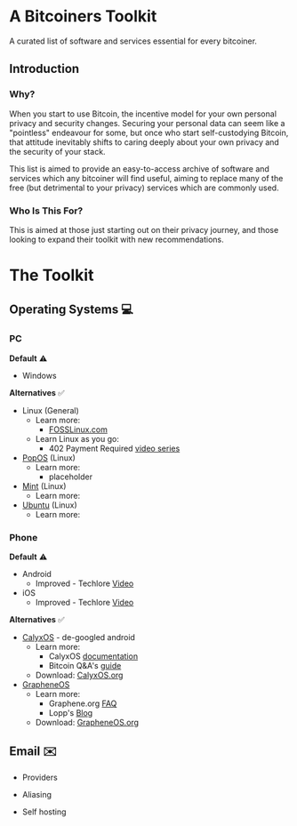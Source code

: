 # A Bitcoiners Toolkit
A curated list of software and services essential for every bitcoiner.

## Introduction
### Why?
When you start to use Bitcoin, the incentive model for your own personal privacy and security changes. Securing your personal data can seem like a "pointless" endeavour for some, but once who start self-custodying Bitcoin, that attitude inevitably shifts to caring deeply about your own privacy and the security of your stack.

This list is aimed to provide an easy-to-access archive of software and services which any bitcoiner will find useful, aiming to replace many of the free (but detrimental to your privacy) services which are commonly used.

### Who Is This For?
This is aimed at those just starting out on their privacy journey, and those looking to expand their toolkit with new recommendations.

# The Toolkit
## Operating Systems :computer:
### PC

**Default** :warning:
- Windows

**Alternatives** :white_check_mark:
- Linux (General)
  - Learn more:
    - [FOSSLinux.com](https://www.fosslinux.com/42688/getting-started-with-linux-operating-system.htm)
  - Learn Linux as you go:
    - 402 Payment Required [video series](https://youtube.com/playlist?list=PLmoQ11MXEmagwLs0NtjadkyVwc-CFfr4h)
- [PopOS](https://pop.system76.com/) (Linux)
  - Learn more:
    - placeholder
- [Mint](https://linuxmint.com/) (Linux)
  - Learn more:
- [Ubuntu](https://ubuntu.com/) (Linux)
  - Learn more:

### Phone

**Default** :warning:
- Android
  - Improved - Techlore [Video](https://www.youtube.com/watch?v=dMWEym0KPcA)
- iOS
  - Improved - Techlore [Video](https://www.youtube.com/watch?v=d2bJVKcIEg0)

**Alternatives** :white_check_mark:
- [CalyxOS](https://calyxos.org/) - de-googled android
  - Learn more:
    - CalyxOS [documentation](https://calyxos.org/docs/)
    - Bitcoin Q&A's [guide](https://bitcoiner.guide/calyxos/)
  - Download: [CalyxOS.org](https://calyxos.org/get/)
- [GrapheneOS](https://grapheneos.org/)
  - Learn more:
    - Graphene.org [FAQ](https://grapheneos.org/faq)
    - Lopp's [Blog](https://blog.lopp.net/grapheneos-phone-privacy-protection/)
  - Download: [GrapheneOS.org](https://grapheneos.org/install/)

## Email :envelope:
- Providers

- Aliasing

- Self hosting

